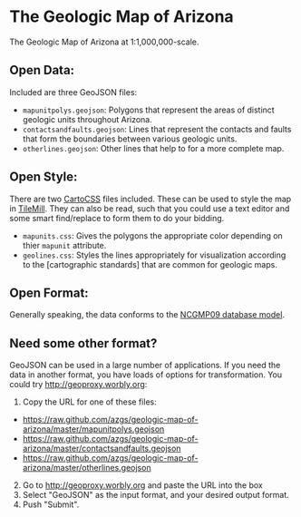 The Geologic Map of Arizona
===========================

The Geologic Map of Arizona at 1:1,000,000-scale.

## Open Data:

Included are three GeoJSON files:
- `mapunitpolys.geojson`: Polygons that represent the areas of distinct geologic units throughout Arizona.
- `contactsandfaults.geojson`: Lines that represent the contacts and faults that form the boundaries between various geologic units.
- `otherlines.geojson`: Other lines that help to for a more complete map.

## Open Style:

There are two [CartoCSS](http://www.mapbox.com/tilemill/docs/manual/carto/) files included. These can be used to style the map in [TileMill](http://www.mapbox.com/tilemill/). They can also be read, such that you could use a text editor and some smart find/replace to form them to do your bidding.
- `mapunits.css`: Gives the polygons the appropriate color depending on thier `mapunit` attribute.
- `geolines.css`: Styles the lines appropriately for visualization according to the [cartographic standards] that are common for geologic maps.

## Open Format:

Generally speaking, the data conforms to the [NCGMP09 database model](http://ncgmp09.github.io/).

## Need some other format?
GeoJSON can be used in a large number of applications. If you need the data in another format, you have loads of options for transformation. You could try http://geoproxy.worbly.org:

1. Copy the URL for one of these files:

  - https://raw.github.com/azgs/geologic-map-of-arizona/master/mapunitpolys.geojson
  - https://raw.github.com/azgs/geologic-map-of-arizona/master/contactsandfaults.geojson
  - https://raw.github.com/azgs/geologic-map-of-arizona/master/otherlines.geojson
    
2. Go to http://geoproxy.worbly.org and paste the URL into the box
3. Select "GeoJSON" as the input format, and your desired output format.
4. Push "Submit".
